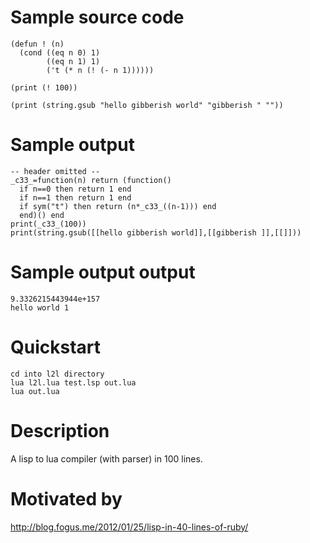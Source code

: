 Sample source code
==================
    (defun ! (n) 
      (cond ((eq n 0) 1)
            ((eq n 1) 1)
            ('t (* n (! (- n 1))))))

    (print (! 100))

    (print (string.gsub "hello gibberish world" "gibberish " ""))

Sample output
=============
    -- header omitted --
    _c33_=function(n) return (function()
      if n==0 then return 1 end
      if n==1 then return 1 end
      if sym("t") then return (n*_c33_((n-1))) end
      end)() end
    print(_c33_(100))
    print(string.gsub([[hello gibberish world]],[[gibberish ]],[[]]))

Sample output output
====================
    9.3326215443944e+157
    hello world 1

Quickstart
==========
    cd into l2l directory
    lua l2l.lua test.lsp out.lua
    lua out.lua

Description
===========
A lisp to lua compiler (with parser) in 100 lines.

Motivated by
============
http://blog.fogus.me/2012/01/25/lisp-in-40-lines-of-ruby/

